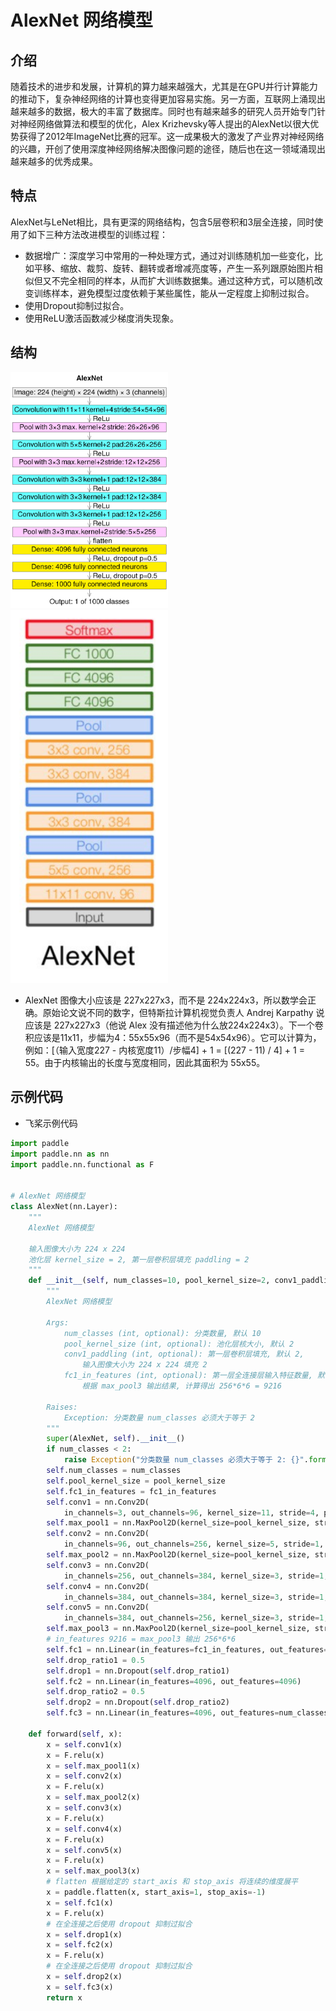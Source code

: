 # AlexNet 网络模型

## 介绍

随着技术的进步和发展，计算机的算力越来越强大，尤其是在GPU并行计算能力的推动下，复杂神经网络的计算也变得更加容易实施。另一方面，互联网上涌现出越来越多的数据，极大的丰富了数据库。同时也有越来越多的研究人员开始专门针对神经网络做算法和模型的优化，Alex Krizhevsky等人提出的AlexNet以很大优势获得了2012年ImageNet比赛的冠军。这一成果极大的激发了产业界对神经网络的兴趣，开创了使用深度神经网络解决图像问题的途径，随后也在这一领域涌现出越来越多的优秀成果。

## 特点

AlexNet与LeNet相比，具有更深的网络结构，包含5层卷积和3层全连接，同时使用了如下三种方法改进模型的训练过程：

- 数据增广：深度学习中常用的一种处理方式，通过对训练随机加一些变化，比如平移、缩放、裁剪、旋转、翻转或者增减亮度等，产生一系列跟原始图片相似但又不完全相同的样本，从而扩大训练数据集。通过这种方式，可以随机改变训练样本，避免模型过度依赖于某些属性，能从一定程度上抑制过拟合。
- 使用Dropout抑制过拟合。
- 使用ReLU激活函数减少梯度消失现象。

## 结构

<img src="image/alexnet1.png" width="50%">
<img src="image/alexnet2.png" width="50%">

- AlexNet 图像大小应该是 227x227x3，而不是 224x224x3，所以数学会正确。原始论文说不同的数字，但特斯拉计算机视觉负责人 Andrej Karpathy 说应该是 227x227x3（他说 Alex 没有描述他为什么放224x224x3）。下一个卷积应该是11x11，步幅为4：55x55x96（而不是54x54x96）。它可以计算为，例如：[（输入宽度227 - 内核宽度11）/步幅4] + 1 = [(227 - 11) / 4] + 1 = 55。由于内核输出的长度与宽度相同，因此其面积为 55x55。

## 示例代码

- 飞桨示例代码

```python
import paddle
import paddle.nn as nn
import paddle.nn.functional as F


# AlexNet 网络模型
class AlexNet(nn.Layer):
    """
    AlexNet 网络模型

    输入图像大小为 224 x 224
    池化层 kernel_size = 2, 第一层卷积层填充 paddling = 2
    """
    def __init__(self, num_classes=10, pool_kernel_size=2, conv1_paddling=2, fc1_in_features=9216):
        """
        AlexNet 网络模型

        Args:
            num_classes (int, optional): 分类数量, 默认 10
            pool_kernel_size (int, optional): 池化层核大小, 默认 2
            conv1_paddling (int, optional): 第一层卷积层填充, 默认 2,
                输入图像大小为 224 x 224 填充 2
            fc1_in_features (int, optional): 第一层全连接层输入特征数量, 默认 9216, 
                根据 max_pool3 输出结果, 计算得出 256*6*6 = 9216

        Raises:
            Exception: 分类数量 num_classes 必须大于等于 2
        """        
        super(AlexNet, self).__init__()
        if num_classes < 2:
            raise Exception("分类数量 num_classes 必须大于等于 2: {}".format(num_classes))
        self.num_classes = num_classes
        self.pool_kernel_size = pool_kernel_size
        self.fc1_in_features = fc1_in_features
        self.conv1 = nn.Conv2D(
            in_channels=3, out_channels=96, kernel_size=11, stride=4, padding=conv1_paddling)
        self.max_pool1 = nn.MaxPool2D(kernel_size=pool_kernel_size, stride=2)
        self.conv2 = nn.Conv2D(
            in_channels=96, out_channels=256, kernel_size=5, stride=1, padding=2)
        self.max_pool2 = nn.MaxPool2D(kernel_size=pool_kernel_size, stride=2)
        self.conv3 = nn.Conv2D(
            in_channels=256, out_channels=384, kernel_size=3, stride=1, padding=1)
        self.conv4 = nn.Conv2D(
            in_channels=384, out_channels=384, kernel_size=3, stride=1, padding=1)
        self.conv5 = nn.Conv2D(
            in_channels=384, out_channels=256, kernel_size=3, stride=1, padding=1)
        self.max_pool3 = nn.MaxPool2D(kernel_size=pool_kernel_size, stride=2)
        # in_features 9216 = max_pool3 输出 256*6*6
        self.fc1 = nn.Linear(in_features=fc1_in_features, out_features=4096)
        self.drop_ratio1 = 0.5
        self.drop1 = nn.Dropout(self.drop_ratio1)
        self.fc2 = nn.Linear(in_features=4096, out_features=4096)
        self.drop_ratio2 = 0.5
        self.drop2 = nn.Dropout(self.drop_ratio2)
        self.fc3 = nn.Linear(in_features=4096, out_features=num_classes)

    def forward(self, x):
        x = self.conv1(x)
        x = F.relu(x)
        x = self.max_pool1(x)
        x = self.conv2(x)
        x = F.relu(x)
        x = self.max_pool2(x)
        x = self.conv3(x)
        x = F.relu(x)
        x = self.conv4(x)
        x = F.relu(x)
        x = self.conv5(x)
        x = F.relu(x)
        x = self.max_pool3(x)
        # flatten 根据给定的 start_axis 和 stop_axis 将连续的维度展平
        x = paddle.flatten(x, start_axis=1, stop_axis=-1)
        x = self.fc1(x)
        x = F.relu(x)
        # 在全连接之后使用 dropout 抑制过拟合
        x = self.drop1(x)
        x = self.fc2(x)
        x = F.relu(x)
        # 在全连接之后使用 dropout 抑制过拟合
        x = self.drop2(x)
        x = self.fc3(x)
        return x
```